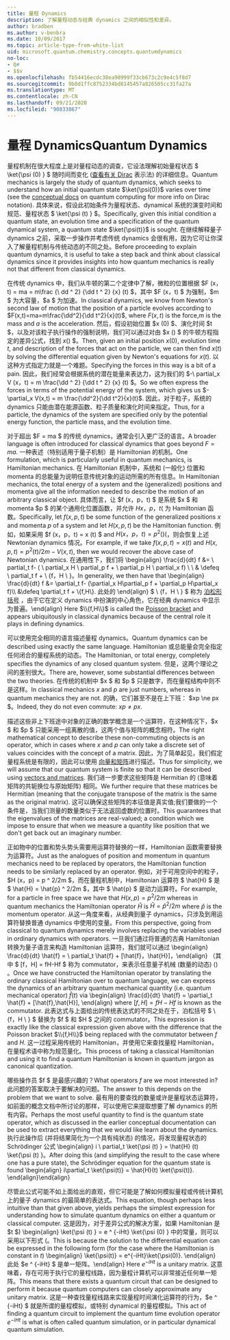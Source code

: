 ```yaml
---
title: 量程 Dynamics
description: 了解量程动态与经典 dynamics 之间的相似性和差异。
author: bradben
ms.author: v-benbra
ms.date: 10/09/2017
ms.topic: article-type-from-white-list
uid: microsoft.quantum.chemistry.concepts.quantumdynamics
no-loc:
- Q#
- $$v
ms.openlocfilehash: fb54416ecdc38ea90999f33cb673c2c9e4c5f8d7
ms.sourcegitcommit: 9b0d1ffc8752334bd6145457a826505cc31fa27a
ms.translationtype: MT
ms.contentlocale: zh-CN
ms.lasthandoff: 09/21/2020
ms.locfileid: "90833867"
---
```

# <a name="quantum-dynamics"></a><span data-ttu-id="36a92-103">量程 Dynamics</span><span class="sxs-lookup"><span data-stu-id="36a92-103">Quantum Dynamics</span></span>

<span data-ttu-id="36a92-104">量程机制在很大程度上是对量程动态的调查，它设法理解初始量程状态 $ \ket{\psi (0) } $ 随时间而变化 ([查看有关 Dirac](xref:microsoft.quantum.concepts.dirac) 表示法) 的详细信息。</span><span class="sxs-lookup"><span data-stu-id="36a92-104">Quantum mechanics is largely the study of quantum dynamics, which seeks to understand how an initial quantum state $\ket{\psi(0)}$ varies over time (see the [conceptual docs](xref:microsoft.quantum.concepts.dirac) on quantum computing for more info on Dirac notation).</span></span>
<span data-ttu-id="36a92-105">具体来说，假设此初始条件为量程状态、dynamical 系统的演变时间和规范、量程状态 $ \ket{\psi (t) } $。</span><span class="sxs-lookup"><span data-stu-id="36a92-105">Specifically, given this initial condition a quantum state, an evolution time and a specification of the quantum dynamical system, a quantum state $\ket{\psi(t)}$ is sought.</span></span>
<span data-ttu-id="36a92-106">在继续解释量子 dynamics 之前，采取一步操作并考虑传统 dynamics 会很有用，因为它可让你深入了解量程机制与传统动态的不同之处。</span><span class="sxs-lookup"><span data-stu-id="36a92-106">Before proceeding to explain quantum dynamics, it is useful to take a step back and think about classical dynamics since it provides insights into how quantum mechanics is really not that different from classical dynamics.</span></span>

<span data-ttu-id="36a92-107">在传统 dynamics 中，我们从牛顿的第二个定律中了解，微粒的位置根据 $F (x，t) = ma = m\frac {\ dd ^ 2} {\dd t ^ 2} {x} (t) $，其中 $F (x，t) $ 为强制，$m $ 为大容量，$a $ 为加速。</span><span class="sxs-lookup"><span data-stu-id="36a92-107">In classical dynamics, we know from Newton's second law of motion that the position of a particle evolves according to $F(x,t)=ma=m\frac{\dd^2}{\dd t^2}{x}(t)$, where $F(x,t)$ is the force,$m$ is the mass and $a$ is the acceleration.</span></span>
<span data-ttu-id="36a92-108">然后，假设初始位置 $x (0) $、演化时间 $t $，以及对该粒子执行操作的强制说明，我们可以通过对由 $x () $ 的牛顿方程指定的差异公式，找到 $x ($) $。</span><span class="sxs-lookup"><span data-stu-id="36a92-108">Then, given an initial position $x(0)$, evolution time $t$, and description of the forces that act on the particle, we can then find $x(t)$ by solving the differential equation given by Newton's equations for $x(t)$.</span></span>
<span data-ttu-id="36a92-109">以这种方式指定力就是一个难题。</span><span class="sxs-lookup"><span data-stu-id="36a92-109">Specifying the forces in this way is a bit of a pain.</span></span>
<span data-ttu-id="36a92-110">因此，我们经常会根据系统的潜在能量来表达力，这为我们的 $-\ partial_x V (x，t) = m \frac{\dd ^ 2} {\dd t ^ 2} {x} (t) $。</span><span class="sxs-lookup"><span data-stu-id="36a92-110">So we often express the forces in terms of the potential energy of the system, which gives us $-\partial_x V(x,t) = m \frac{\dd^2}{\dd t^2}{x}(t)$.</span></span>
<span data-ttu-id="36a92-111">因此，对于粒子，系统的 dynamics 只能由潜在能源函数、粒子质量和演化时间来指定。</span><span class="sxs-lookup"><span data-stu-id="36a92-111">Thus, for a particle, the dynamics of the system are specified only by the potential energy function, the particle mass, and the evolution time.</span></span>

<span data-ttu-id="36a92-112">对于超出 $F = ma $ 的传统 dynamics，通常会引入更广泛的语言。</span><span class="sxs-lookup"><span data-stu-id="36a92-112">A broader language is often introduced for classical dynamics that goes beyond $F=ma$.</span></span>
<span data-ttu-id="36a92-113">一种表述（特别适用于量子机制）是 Hamiltonian 的机制。</span><span class="sxs-lookup"><span data-stu-id="36a92-113">One formulation, which is particularly useful in quantum mechanics, is Hamiltonian mechanics.</span></span>
<span data-ttu-id="36a92-114">在 Hamiltonian 机制中，系统和 (一般化) 位置和 momenta 的总能量为说明任意传统对象的运动所需的所有信息。</span><span class="sxs-lookup"><span data-stu-id="36a92-114">In Hamiltonian mechanics, the total energy of a system and the (generalized) positions and momenta give all the information needed to describe the motion of an arbitrary classical object.</span></span>
<span data-ttu-id="36a92-115">具体而言，让 $f (x，p，t) $ 是系统 $x $ 和 momenta $p $ 的某个通用化位置函数，并允许 $H x，p，t ($ 为 Hamiltonian 函数。</span><span class="sxs-lookup"><span data-stu-id="36a92-115">Specifically, let $f(x,p,t)$ be some function of the generalized positions $x$ and momenta $p$ of a system and let $H(x,p,t)$ be the Hamiltonian function.</span></span>
<span data-ttu-id="36a92-116">例如，如果采用 $f (x，p，t) = x (t) $ and $H (x，p，t) = p ^ 2 ()  ($，则会恢复上述 Newtonian dynamics 情况。</span><span class="sxs-lookup"><span data-stu-id="36a92-116">For example, if we take $f(x,p,t)= x(t)$ and $H(x,p,t)=p^2(t)/2m - V(x,t)$, then we would recover the above case of Newtonian dynamics.</span></span>
<span data-ttu-id="36a92-117">在通用性下，我们将 \begin{align} \frac{d}{dt} f &= \ partial_t f- ( \ partial_x H \ partial_p f + \ partial_p H \ partial_x f) \\ \\ & \defeq \ partial_t f + \\ {f，H \\ }。</span><span class="sxs-lookup"><span data-stu-id="36a92-117">In generality, we then have that \begin{align} \frac{d}{dt} f &= \partial_t f- (\partial_x H\partial_p f + \partial_p H\partial_x f)\\\\ &\defeq \partial_t f + \\{f,H\\}.</span></span>
<span data-ttu-id="36a92-118">此处的 \end{align} $ \\ {f，H \\ } $ 称为 [泊松形括号](https://en.wikipedia.org/wiki/Poisson_bracket) ，由于它在定义 dynamics 中扮演的中心角色，它在经典 dynamics 中显示为普遍。</span><span class="sxs-lookup"><span data-stu-id="36a92-118">\end{align} Here $\\{f,H\\}$ is called the [Poisson bracket](https://en.wikipedia.org/wiki/Poisson_bracket) and appears ubiquitously in classical dynamics because of the central role it plays in defining dynamics.</span></span>

<span data-ttu-id="36a92-119">可以使用完全相同的语言描述量程 dynamics。</span><span class="sxs-lookup"><span data-stu-id="36a92-119">Quantum dynamics can be described using exactly the same language.</span></span>
<span data-ttu-id="36a92-120">Hamiltonian 或总能量会完全指定任何闭合的量程系统的动态。</span><span class="sxs-lookup"><span data-stu-id="36a92-120">The Hamiltonian, or total energy, completely specifies the dynamics of any closed quantum system.</span></span>
<span data-ttu-id="36a92-121">但是，这两个理论之间的差别很大。</span><span class="sxs-lookup"><span data-stu-id="36a92-121">There are, however, some substantial differences between the two theories.</span></span>
<span data-ttu-id="36a92-122">在传统的机制中 $x $ 和 $p $ 只是数字，而在量程结构中则不是这样。</span><span class="sxs-lookup"><span data-stu-id="36a92-122">In classical mechanics $x$ and $p$ are just numbers, whereas in quantum mechanics they are not.</span></span>
<span data-ttu-id="36a92-123">的确，它们甚至不是在上下班： $xp \ne px $。</span><span class="sxs-lookup"><span data-stu-id="36a92-123">Indeed, they do not even commute: $xp \ne px$.</span></span>

<span data-ttu-id="36a92-124">描述这些非上下班途中对象的正确的数学概念是一个运算符，在这种情况下，$x $ 和 $p $ 只能采用一组离散的值，这两个值与矩阵的概念相符。</span><span class="sxs-lookup"><span data-stu-id="36a92-124">The right mathematical concept to describe these non-commuting objects is an operator, which in cases where $x$ and $p$ can only take a discrete set of values coincides with the concept of a matrix.</span></span>
<span data-ttu-id="36a92-125">因此，为了简单起见，我们假定量程系统是有限的，因此可以使用 [向量和矩阵](xref:microsoft.quantum.concepts.vectors)进行描述。</span><span class="sxs-lookup"><span data-stu-id="36a92-125">Thus for simplicity, we will assume that our quantum system is finite so that it can be described using [vectors and matrices](xref:microsoft.quantum.concepts.vectors).</span></span>
<span data-ttu-id="36a92-126">我们进一步要求这些矩阵是 Hermitian 的 (意味着矩阵的共轭换位与原始矩阵) 相同。</span><span class="sxs-lookup"><span data-stu-id="36a92-126">We further require that these matrices be Hermitian (meaning that the conjugate transpose of the matrix is the same as the original matrix).</span></span>
<span data-ttu-id="36a92-127">这可以确保这些矩阵的本征值是真实值;我们要做的一个条件是，当我们测量的数量类似于无法返回虚数的位置时。</span><span class="sxs-lookup"><span data-stu-id="36a92-127">This guarantees that the eigenvalues of the matrices are real-valued; a condition which we impose to ensure that when we measure a quantity like position that we don't get back out an imaginary number.</span></span>

<span data-ttu-id="36a92-128">正如物中的位置和势头势头需要用运算符替换的一样，Hamiltonian 函数需要替换为运算符。</span><span class="sxs-lookup"><span data-stu-id="36a92-128">Just as the analogues of position and momentum in quantum mechanics need to be replaced by operators, the Hamiltonian function needs to be similarly replaced by an operator.</span></span>
<span data-ttu-id="36a92-129">例如，对于可用空间中的粒子，$H (x，p) = p ^ 2/2m $，而在量程机制中，Hamiltonian 运算符 $ \hat{H} $ 是 $ \hat{H} = \hat{p} ^ 2/2m $，其中 $ \hat{p} $ 是动力运算符。</span><span class="sxs-lookup"><span data-stu-id="36a92-129">For example, for a particle in free space we have that $H(x,p) = p^2/2m$ whereas in quantum mechanics the Hamiltonian operator $\hat{H}$ is $\hat{H}= \hat{p}^2/2m$ where $\hat{p}$ is the momentum operator.</span></span>
<span data-ttu-id="36a92-130">从这一角度来看，从经典到量子 dynamics，只涉及到用运算符替换普通 dynamics 中使用的变量。</span><span class="sxs-lookup"><span data-stu-id="36a92-130">From this perspective, going from classical to quantum dynamics merely involves replacing the variables used in ordinary dynamics with operators.</span></span>
<span data-ttu-id="36a92-131">一旦我们通过将普通的古典 Hamiltonian 转换为量子语言来构造 Hamiltonian 运算符，我们就可以通过 \begin{align} \frac{d}{dt} \hat{f} = \ partial_t \hat{f} + [\hat{f}，\hat{H}]，\end{align} （其中 $ [f，H] = fH-Hf $ 称为 commutator，来表示任意量子机械 (数量的动态)  () 。</span><span class="sxs-lookup"><span data-stu-id="36a92-131">Once we have constructed the Hamiltonian operator by translating the ordinary classical Hamiltonian over to quantum language, we can express the dynamics of an arbitrary quantum mechanical quantity (i.e. quantum mechanical operator) $\hat{f}(t)$ via \begin{align} \frac{d}{dt} \hat{f} = \partial_t \hat{f} + [\hat{f},\hat{H}], \end{align} where $[f,H] = fH -Hf$ is known as the commutator.</span></span>
<span data-ttu-id="36a92-132">此表达式与上面给出的传统表达式的不同之处在于，泊松括号 $ \\ {f，H \\ } $ 替换为 $f $ 和 $H $ 之间的 commutator。</span><span class="sxs-lookup"><span data-stu-id="36a92-132">This expression is exactly like the classical expression given above with the difference that the Poisson bracket $\\{f,H\\}$ being replaced with the commutator between $f$ and $H$.</span></span>
<span data-ttu-id="36a92-133">这一过程采用传统的 Hamiltonian，并使用它来查找量程 Hamiltonian，在量程术语中称为规范量化。</span><span class="sxs-lookup"><span data-stu-id="36a92-133">This process of taking a classical Hamiltonian and using it to find a quantum Hamiltonian is known in quantum jargon as canonical quantization.</span></span>

<span data-ttu-id="36a92-134">哪些操作员 $f $ 是最感兴趣的？</span><span class="sxs-lookup"><span data-stu-id="36a92-134">What operators $f$ are we most interested in?</span></span>  <span data-ttu-id="36a92-135">此问题的答案取决于要解决的问题。</span><span class="sxs-lookup"><span data-stu-id="36a92-135">The answer to this depends on the problem that we want to solve.</span></span>
<span data-ttu-id="36a92-136">最有用的要查找的数量或许是量程状态运算符，如前面的概念文档中所讨论的那样，可以使用它来提取想要了解 dynamics 的所有内容。</span><span class="sxs-lookup"><span data-stu-id="36a92-136">Perhaps the most useful quantity to find is the quantum state operator, which as discussed in the earlier conceptual documentation can be used to extract everything that we would like learn about the dynamics.</span></span>
<span data-ttu-id="36a92-137">执行此操作后 (并将结果简化为一个具有纯状态) 的情况，将发现量程状态的 Schrödinger 公式 \begin{align} i \ partial_t \ket{\psi (t) } = \hat{H} (t) \ket{\psi (t) }。</span><span class="sxs-lookup"><span data-stu-id="36a92-137">After doing this (and simplifying the result to the case where one has a pure state), the Schrödinger equation for the quantum state is found \begin{align} i\partial_t \ket{\psi(t)} = \hat{H}(t) \ket{\psi(t)}.</span></span>
<span data-ttu-id="36a92-138">\end{align}</span><span class="sxs-lookup"><span data-stu-id="36a92-138">\end{align}</span></span>

<span data-ttu-id="36a92-139">尽管此公式可能不如上面给出的直观，但它可能是了解如何模拟量程或传统计算机上的量子 dynamics 的最简单的表达式。</span><span class="sxs-lookup"><span data-stu-id="36a92-139">This equation, though perhaps less intuitive than that given above, yields perhaps the simplest expression for understanding how to simulate quantum dynamics on either a quantum or classical computer.</span></span>
<span data-ttu-id="36a92-140">这是因为，对于差异公式的解决方案，如果 Hamiltonian 是 $t $) \begin{align} \ket{\psi (t) } = e ^ {-iHt} \ket{\psi (0) } 中的常量，则可以采用以下形式 (。</span><span class="sxs-lookup"><span data-stu-id="36a92-140">This is because the solution to the differential equation can be expressed in the following form (for the case where the Hamiltonian is constant in $t$) \begin{align} \ket{\psi(t)} = e^{-iHt}\ket{\psi(0)}.</span></span>
<span data-ttu-id="36a92-141">\end{align} 此处 $e ^ {-iHt} $ 是单一矩阵。</span><span class="sxs-lookup"><span data-stu-id="36a92-141">\end{align} Here $e^{-iHt}$ is a unitary matrix.</span></span>
<span data-ttu-id="36a92-142">这意味着，存在可用于执行它的量程线路，因为量程计算机可以非常接近任何单一矩阵。</span><span class="sxs-lookup"><span data-stu-id="36a92-142">This means that there exists a quantum circuit that can be designed to perform it because quantum computers can closely approximate any unitary matrix.</span></span>
<span data-ttu-id="36a92-143">这是一种查找量程线路来实现量程时间演化运算符的行为，$e ^ {-iHt} $ 就是所谓的量程模拟，或特别 dynamical 的量程模拟。</span><span class="sxs-lookup"><span data-stu-id="36a92-143">This act of finding a quantum circuit to implement the quantum time evolution operator $e^{-iHt}$ is what is often called quantum simulation, or in particular dynamical quantum simulation.</span></span>
